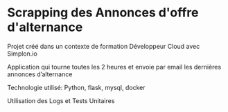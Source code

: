 # Scrapping des Annonces d'offre d'alternance
Projet créé dans un contexte de formation Développeur Cloud avec Simplon.io

Application qui tourne toutes les 2 heures et envoie par email les dernières annonces d’alternance

Technologie utilisé:
Python, flask, mysql, docker

Utilisation des Logs et Tests Unitaires
